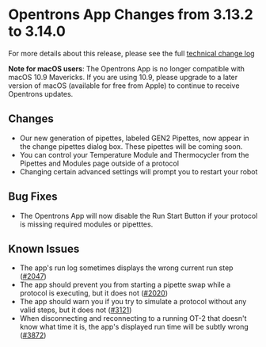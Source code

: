 # Opentrons App Changes from 3.13.2 to 3.14.0

For more details about this release, please see the full [technical change log][changelog]

**Note for macOS users**: The Opentrons App is no longer compatible with macOS 10.9 Mavericks. If you are using 10.9, please upgrade to a later version of macOS (available for free from Apple) to continue to receive Opentrons updates.

## Changes

- Our new generation of pipettes, labeled GEN2 Pipettes, now appear in the change pipettes dialog box. These pipettes will be coming soon.
- You can control your Temperature Module and Thermocycler from the Pipettes and Modules page outside of a protocol
- Changing certain advanced settings will prompt you to restart your robot


## Bug Fixes

- The Opentrons App will now disable the Run Start Button if your protocol is missing required modules or pipetttes.

[electron-6]: https://electronjs.org/releases/stable?version=6

## Known Issues

- The app's run log sometimes displays the wrong current run step ([#2047][2047])
- The app should prevent you from starting a pipette swap while a protocol is executing, but it does not ([#2020][2020])
- The app should warn you if you try to simulate a protocol without any valid steps, but it does not ([#3121][3121])
- When disconnecting and reconnecting to a running OT-2 that doesn't know what time it is, the app's displayed run time will be subtly wrong ([#3872][3872])


[changelog]: https://github.com/Opentrons/opentrons/blob/edge/CHANGELOG.md

[2047]: https://github.com/Opentrons/opentrons/issues/2047
[2020]: https://github.com/Opentrons/opentrons/issues/2020
[2676]: https://github.com/Opentrons/opentrons/issues/2676
[3121]: https://github.com/Opentrons/opentrons/issues/3121
[3872]: https://github.com/Opentrons/opentrons/issues/3872
[4202]: https://github.com/Opentrons/opentrons/issues/4202
